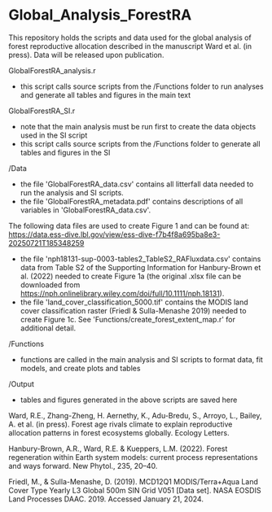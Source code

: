 # Global_Analysis_ForestRA

This repository holds the scripts and data used for the global analysis of forest reproductive allocation described in the manuscript Ward et al. (in press).
Data will be released upon publication.


GlobalForestRA_analysis.r
  - this script calls source scripts from the /Functions folder to run analyses and generate all tables and figures in the main text

GlobalForestRA_SI.r
  - note that the main analysis must be run first to create the data objects used in the SI script
  - this script calls source scripts from the /Functions folder to generate all tables and figures in the SI

/Data
 - the file 'GlobalForestRA_data.csv' contains all litterfall data needed to run the analysis and SI scripts.
 - the file 'GlobalForestRA_metadata.pdf' contains descriptions of all variables in 'GlobalForestRA_data.csv'.
 
 The following data files are used to create Figure 1 and can be found at: https://data.ess-dive.lbl.gov/view/ess-dive-f7b4f8a695ba8e3-20250721T185348259
 - the file 'nph18131-sup-0003-tables2_TableS2_RAFluxdata.csv' contains data from Table S2 of the Supporting Information for Hanbury-Brown et al. (2022) needed to create Figure 1a (the original .xlsx file can be downloaded from https://nph.onlinelibrary.wiley.com/doi/full/10.1111/nph.18131). 
 - the file 'land_cover_classification_5000.tif' contains the MODIS land cover classification raster (Friedl & Sulla-Menashe 2019) needed to create Figure 1c. See 'Functions/create_forest_extent_map.r' for additional detail.
 
 
/Functions
  - functions are called in the main analysis and SI scripts to format data, fit models, and create plots and tables

/Output
  - tables and figures generated in the above scripts are saved here
  

Ward, R.E., Zhang-Zheng, H. Aernethy, K., Adu-Bredu, S., Arroyo, L., Bailey, A. et al. (in press). Forest age rivals climate to explain reproductive allocation patterns in forest ecosystems globally. Ecology Letters. 

Hanbury-Brown, A.R., Ward, R.E. & Kueppers, L.M. (2022). Forest regeneration within Earth system models: current process representations and ways forward. New Phytol., 235, 20–40.

Friedl, M., & Sulla-Menashe, D. (2019). MCD12Q1 MODIS/Terra+Aqua Land Cover Type Yearly L3 Global 500m SIN Grid V051 [Data set]. NASA EOSDIS Land Processes DAAC. 2019. Accessed January 21, 2024.




